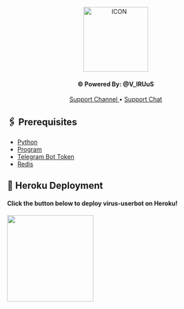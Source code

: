 
<p align="center"><img src="https://j.top4top.io/p_2683597ym1.jpg" alt="ICON" width="150" height="150"/></p>

<h4 align="center">
    ©️ Powered By: @V_IRUuS
</h4>
<p align="center">
    <a href="https://t.me/YDDCK"> Support Channel </a> •
    <a href="https://t.me/alcoontorol"> Support Chat </a> 
</p>
    

## 🖇 Prerequisites

- [Python](https://www.python.org/)
- [Program](https://docs.pyrogram.org/)
- [Telegram Bot Token](https://t.me/botfather)
- [Redis](https://redislabs.com)

## 🚀 Heroku Deployment

<h4>Click the button below to deploy virus-userbot on Heroku!</h4>    
<a href="https://dashboard.heroku.com/new?template=https://github.com/dev-virous/userbot"><img src="https://img.shields.io/badge/Deploy%20To%20Heroku-blueviolet?style=for-the-badge&logo=heroku" width="200""/></a>
